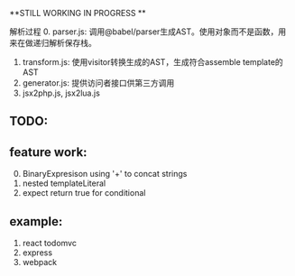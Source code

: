 **STILL WORKING IN PROGRESS **

解析过程
0. parser.js: 调用@babel/parser生成AST。使用对象而不是函数，用来在做递归解析保存栈。
1. transform.js: 使用visitor转换生成的AST，生成符合assemble template的AST
2. generator.js: 提供访问者接口供第三方调用
3. jsx2php.js, jsx2lua.js

## TODO:

## feature work:
0. BinaryExpresison using '+' to concat strings
1. nested templateLiteral
2. expect return true for conditional

## example:
1. react todomvc
2. express
3. webpack
